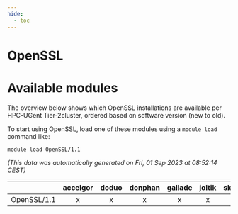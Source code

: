 ```yaml
---
hide:
  - toc
---
```


OpenSSL
=======

# Available modules


The overview below shows which OpenSSL installations are available per HPC-UGent Tier-2cluster, ordered based on software version (new to old).

To start using OpenSSL, load one of these modules using a `module load` command like:

```shell
module load OpenSSL/1.1
```

*(This data was automatically generated on Fri, 01 Sep 2023 at 08:52:14 CEST)*  

| |accelgor|doduo|donphan|gallade|joltik|skitty|swalot|victini|
| :---: | :---: | :---: | :---: | :---: | :---: | :---: | :---: | :---: |
|OpenSSL/1.1|x|x|x|x|x|x|x|x|
